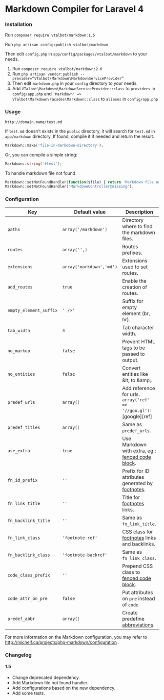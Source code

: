 # Markdown Compiler for Laravel 4

### Installation

Run `composer require vtalbot/markdown:1.5`

Run `php artisan config:publish vtalbot/markdown`

Then edit `config.php` in `app/config/packages/vtalbot/markdown` to your needs.

1. Run `composer require vtalbot/markdown:2.0` 
2. Run `php artisan vendor:publish --provider=“VTalbot\Markdown\MarkdownServiceProvider”`
3. Then edit `markdown.php` in your `config` directory to your needs.
4. Add `VTalbot\Markdown\MarkdownServiceProvider::class` to `providers` in `config/app.php` and
`'Markdown' => VTalbot\Markdown\Facades\Markdown::class` to `aliases` in `config/app.php`

### Usage

    http://domain.name/test.md

If `test.md` doesn't exists in the `public` directory, it will search for `test.md` in `app/markdown` directory.
If found, compile it if needed and return the result.

```php
Markdown::make('file-in-markdown-directory');
```

Or, you can compile a simple string:

```php
Markdown::string('#test');
```

To handle markdown file not found:

```php
Markdown::setNotFoundHandler(function($file) { return 'Markdown file not found'; });
Markdown::setNotFoundHandler('MarkdownController@missing');
```

### Configuration

| Key                    | Default value            | Description                                                                                                           |
| ---------------------- | ------------------------ | --------------------------------------------------------------------------------------------------------------------- |
| `paths`                | `array('/markdown')`     | Directory where to find the markdown files.                                                                           |
| `routes`               | `array('',)`             | Routes prefixes.                                                                                                      |
| `extensions`           | `array('markdown','md')` | Extensions used to set routes.                                                                                        |
| `add_routes`           | `true`                   | Enable the creation of routes.                                                                                        |
| `empty_element_suffix` | `' />'`                  | Suffix for empty element (br, hr).                                                                                    |
| `tab_width`            | `4`                      | Tab character width.                                                                                                  |
| `no_markup`            | `false`                  | Prevent HTML tags to be passed to output.                                                                             |
| `no_entities`          | `false`                  | Convert entities like \&lt\; to \&amp\;.                                                                              |
| `predef_urls`          | `array()`                | Add reference for urls. `array('ref' => '//goo.gl')`: \[google\]\[ref\]                                               |
| `predef_titles`        | `array()`                | Same as `predef_urls`.                                                                                                |
| `use_extra`            | `true`                   | Use Markdown with extra, eg.: [fenced code block](http://michelf.ca/projects/php-markdown/extra/#fenced-code-blocks). |
| `fn_id_prefix`         | `''`                     | Prefix for ID attributes generated by [footnotes](http://michelf.ca/projects/php-markdown/extra/#footnotes).          |
| `fn_link_title`        | `''`                     | Title for [footnotes](http://michelf.ca/projects/php-markdown/extra/#footnotes) links.                                |
| `fn_backlink_title`    | `''`                     | Same as `fn_link_title`.                                                                                              |
| `fn_link_class`        | `'footnote-ref'`         | CSS class for [footnotes](http://michelf.ca/projects/php-markdown/extra/#fenced-code-blocks) links and backlinks.     |
| `fn_backlink_class`    | `'footnote-backref'`     | Same as `fn_link_class`.                                                                                              |
| `code_class_prefix`    | `''`                     | Prepend CSS class to [fenced code block](http://michelf.ca/projects/php-markdown/extra/#fenced-code-blocks).          |
| `code_attr_on_pre`     | `false`                  | Put attributes on `pre` instead of `code`.                                                                            |
| `predef_abbr`          | `array()`                | Create predefine [abbreviations](http://michelf.ca/projects/projects/php-markdown/extra/#abbr).                       |

For more information on the Markdown configuration, you may refer to http://michelf.ca/projects/php-markdown/configuration .

### Changelog

#### 1.5

- Change deprecated dependency.
- Add Markdown file not found handler.
- Add configurations based on the new dependency.
- Add some tests.
